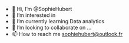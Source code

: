 - 👋 Hi, I’m @SophieHubert
- 👀 I’m interested in 
- 🌱 I’m currently learning Data analytics
- 💞️ I’m looking to collaborate on ...
- 📫 How to reach me sophiehubert@outlook.fr

<!---
SophieHubert/SophieHubert is a ✨ special ✨ repository because its `README.md` (this file) appears on your GitHub profile.
You can click the Preview link to take a look at your changes.
--->
